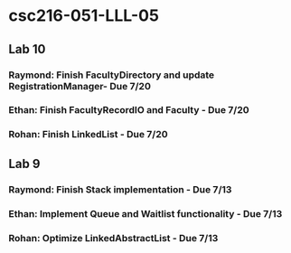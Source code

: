 # csc216-051-LLL-05

## Lab 10

### Raymond: Finish FacultyDirectory and update RegistrationManager- Due 7/20

### Ethan: Finish FacultyRecordIO and Faculty - Due 7/20

### Rohan: Finish LinkedList - Due 7/20

## Lab 9

### Raymond: Finish Stack implementation - Due 7/13

### Ethan: Implement Queue and Waitlist functionality - Due 7/13

### Rohan: Optimize LinkedAbstractList - Due 7/13
